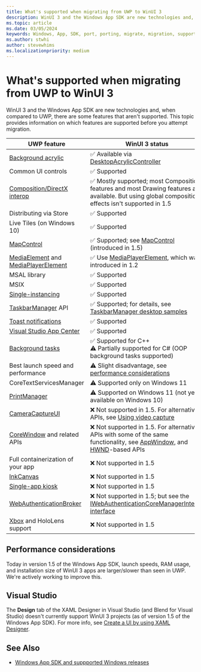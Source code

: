 ```yaml
---
title: What's supported when migrating from UWP to WinUI 3
description: WinUI 3 and the Windows App SDK are new technologies and, when compared to UWP, there are some features that aren't supported. This topic provides information on which features are supported before you attempt migration.
ms.topic: article
ms.date: 03/05/2024
keywords: Windows, App, SDK, port, porting, migrate, migration, support
ms.author: stwhi
author: stevewhims
ms.localizationpriority: medium
---
```


# What's supported when migrating from UWP to WinUI 3

WinUI 3 and the Windows App SDK are new technologies and, when compared to UWP, there are some features that aren't supported. This topic provides information on which features are supported before you attempt migration.

| UWP feature | WinUI 3 status |
| - | - |
| [Background acrylic](guides/winui3.md#acrylicbrushbackgroundsource-property) | ✅ Available via [DesktopAcrylicController](/windows/windows-app-sdk/api/winrt/microsoft.ui.composition.systembackdrops.desktopacryliccontroller) |
| Common UI controls | ✅ Supported |
| [Composition/DirectX interop](https://github.com/microsoft/microsoft-ui-xaml/issues/5025) | ✅ Mostly supported; most Composition features and most Drawing features are available. But using global composition effects isn't supported in 1.5 |
| Distributing via Store | ✅ Supported |
| Live Tiles (on Windows 10) | ✅ Supported |
| [MapControl](/uwp/api/windows.ui.xaml.controls.maps.mapcontrol) | ✅ Supported; see [MapControl](/windows/windows-app-sdk/api/winrt/microsoft.ui.xaml.controls.mapcontrol) (introduced in 1.5) |
| [MediaElement](/uwp/api/windows.ui.xaml.controls.mediaelement) and [MediaPlayerElement](/uwp/api/windows.ui.xaml.controls.mediaplayerelement) | ✅ Use [MediaPlayerElement](/windows/windows-app-sdk/api/winrt/microsoft.ui.xaml.controls.mediaplayerelement), which was introduced in 1.2 |
| MSAL library | ✅ Supported |
| MSIX | ✅ Supported |
| [Single-instancing](guides/applifecycle.md#single-instanced-apps) | ✅ Supported |
| [TaskbarManager](/uwp/api/windows.ui.shell.taskbarmanager) API | ✅ Supported; for details, see [TaskbarManager desktop samples](https://github.com/microsoft/Windows-classic-samples/tree/main/Samples/TaskbarManager) |
| [Toast notifications](guides/toast-notifications.md) | ✅ Supported |
| [Visual Studio App Center](https://appcenter.ms/) | ✅ Supported |
| [Background tasks](/windows/uwp/launch-resume/create-and-register-a-winmain-background-task) | ✅ Supported for C++ <br> ⚠️ Partially supported for C# (OOP background tasks supported)|
| Best launch speed and performance | ⚠️ Slight disadvantage, see [performance considerations](#performance-considerations) |
| CoreTextServicesManager | ⚠️ Supported only on Windows 11 |
| [PrintManager](https://portal.productboard.com/winappsdk/1-windows-app-sdk/c/50-support-printmanager-api) | ⚠️ Supported on Windows 11 (not yet available on Windows 10) |
| [CameraCaptureUI](https://portal.productboard.com/winappsdk/1-windows-app-sdk/c/49-support-cameracaptureui) | ❌ Not supported in 1.5. For alternative APIs, see [Using video capture](/windows/win32/multimedia/using-video-capture) |
| [CoreWindow](/uwp/api/windows.ui.core.corewindow) and related APIs | ❌ Not supported in 1.5. For alternative APIs with some of the same functionality, see [AppWindow](/windows/windows-app-sdk/api/winrt/microsoft.ui.windowing.appwindow), and [HWND](/windows/apps/develop/ui-input/retrieve-hwnd)-based APIs |
| Full containerization of your app | ❌ Not supported in 1.5 |
| [InkCanvas](https://portal.productboard.com/winappsdk/1-windows-app-sdk/c/31-inking-controls) | ❌ Not supported in 1.5 |
| [Single-app kiosk](https://portal.productboard.com/winappsdk/1-windows-app-sdk/c/62-support-single-app-kiosk) | ❌ Not supported in 1.5 |
| [WebAuthenticationBroker](/windows/uwp/security/web-authentication-broker) | ❌ Not supported in 1.5; but see the [IWebAuthenticationCoreManagerInterop interface](/windows/win32/api/webauthenticationcoremanagerinterop/nn-webauthenticationcoremanagerinterop-iwebauthenticationcoremanagerinterop) |
| [Xbox](/windows/uwp/xbox-apps/) and HoloLens support | ❌ Not supported in 1.5 |

## Performance considerations

Today in version 1.5 of the Windows App SDK, launch speeds, RAM usage, and installation size of WinUI 3 apps are larger/slower than seen in UWP. We're actively working to improve this.

## Visual Studio

The **Design** tab of the XAML Designer in Visual Studio (and Blend for Visual Studio) doesn't currently support WinUI 3 projects (as of version 1.5 of the Windows App SDK). For more info, see [Create a UI by using XAML Designer](/visualstudio/xaml-tools/creating-a-ui-by-using-xaml-designer-in-visual-studio).

## See Also

- [Windows App SDK and suppported Windows releases](../support.md)
